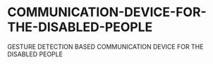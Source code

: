 # COMMUNICATION-DEVICE-FOR-THE-DISABLED-PEOPLE
GESTURE DETECTION BASED COMMUNICATION DEVICE FOR THE DISABLED PEOPLE
